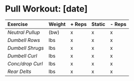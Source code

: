 # Pull Workout: [date]
| Exercise         | Weight | + Reps | Static | - Reps |
| :--------------- | :----- | :----- | :----- | :----- |
| _Neutral Pullup_ | (bw)   | x      | x      | x      |
| _Dumbell Rows_   | lbs    | x      | x      | x      |
| _Dumbell Shrugs_ | lbs    | x      | x      | x      |
| _Dumbell Curl_   | lbs    | x      | x      | x      |
| _Conc/drop Curl_ | lbs    | x      | x      | x      |
| _Rear Delts_     | lbs    | x      | x      | x      |